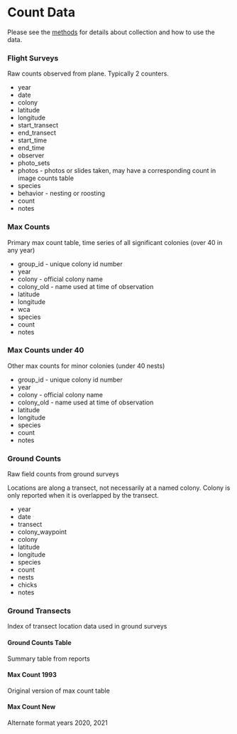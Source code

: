 # Count Data

Please see the [methods](https://everglades-wading-bird-data.netlify.app/) for details about collection and how to use the data.

### Flight Surveys
Raw counts observed from plane. Typically 2 counters.
* year
* date
* colony
* latitude
* longitude
* start_transect
* end_transect
* start_time
* end_time
* observer
* photo_sets
* photos - photos or slides taken, may have a corresponding count in image counts table
* species
* behavior - nesting or roosting
* count
* notes   

### Max Counts
Primary max count table, time series of all significant colonies (over 40 in any year)
* group_id - unique colony id number
* year 
* colony - official colony name
* colony_old - name used at time of observation
* latitude
* longitude
* wca
* species
* count
* notes

### Max Counts under 40
Other max counts for minor colonies (under 40 nests)
* group_id - unique colony id number
* year 
* colony - official colony name
* colony_old - name used at time of observation
* latitude
* longitude
* species
* count
* notes

### Ground Counts
Raw field counts from ground surveys

Locations are along a transect, not necessarily at a named colony. Colony is only reported 
when it is overlapped by the transect.
* year
* date
* transect
* colony_waypoint
* colony
* latitude
* longitude
* species
* count
* nests
* chicks
* notes  

### Ground Transects
Index of transect location data used in ground surveys

#### Ground Counts Table
Summary table from reports

#### Max Count 1993
Original version of max count table

#### Max Count New
Alternate format years 2020, 2021
